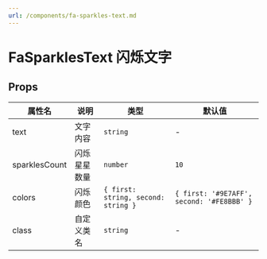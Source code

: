 ```yaml
---
url: /components/fa-sparkles-text.md
---
```

# FaSparklesText 闪烁文字 &#x20;

## Props

| 属性名        | 说明         | 类型                                | 默认值                                    |
| ------------- | ------------ | ----------------------------------- | ----------------------------------------- |
| text          | 文字内容     | `string`                            | -                                         |
| sparklesCount | 闪烁星星数量 | `number`                            | `10`                                      |
| colors        | 闪烁颜色     | `{ first: string, second: string }` | `{ first: '#9E7AFF', second: '#FE8BBB' }` |
| class         | 自定义类名   | `string`                            | -                                         |
